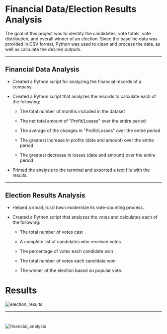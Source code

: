 # Financial Data/Election Results Analysis

The goal of this project was to identify the candidates, vote totals, vote distribution, and overall winner of an election. Since the baseline data was provided in CSV format, Python was used to clean and process the data, as well as calculate the desired outputs.

---

## Financial Data Analysis

* Created a Python script for analyzing the financial records of a company.

* Created a Python script that analyzes the records to calculate each of the following:

  * The total number of months included in the dataset

  * The net total amount of "Profit/Losses" over the entire period

  * The average of the changes in "Profit/Losses" over the entire period

  * The greatest increase in profits (date and amount) over the entire period

  * The greatest decrease in losses (date and amount) over the entire period

* Printed the analysis to the terminal and exported a text file with the results.

---
## Election Results Analysis



* Helped a small, rural town modernize its vote-counting process.

* Created a Python script that analyzes the votes and calculates each of the following:

  * The total number of votes cast

  * A complete list of candidates who received votes

  * The percentage of votes each candidate won

  * The total number of votes each candidate won

  * The winner of the election based on popular vote.

# Results

![election_results](https://user-images.githubusercontent.com/64673015/117226687-cbe21800-adda-11eb-91aa-eba26546eaee.PNG)

---

# 






![financial_analysis](https://user-images.githubusercontent.com/64673015/117226726-e1574200-adda-11eb-9c51-b7741d403020.PNG)


